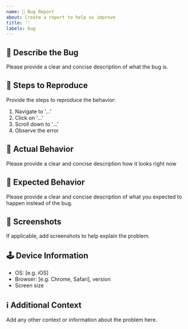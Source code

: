 ```yaml
---
name: 🐞 Bug Report
about: Create a report to help us improve
title: ''
labels: bug
---
```


## 🐛 Describe the Bug

Please provide a clear and concise description of what the bug is.

## 🔄 Steps to Reproduce

Provide the steps to reproduce the behavior:
1. Navigate to '...'
2. Click on '...'
3. Scroll down to '...'
4. Observe the error

## 🏁 Actual Behavior 

Please provide a clear and concise description how it looks right now

## 🏁 Expected Behavior

Please provide a clear and concise description of what you expected to happen instead of the bug.

## 📸 Screenshots

If applicable, add screenshots to help explain the problem.

## 🕹 Device Information

- OS: [e.g. iOS]
- Browser: [e.g. Chrome, Safari], version
- Screen size

## ℹ️ Additional Context

Add any other context or information about the problem here.
